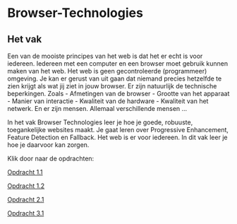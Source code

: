 # Browser-Technologies

## Het vak

Een van de mooiste principes van het web is dat het er echt is voor iedereen. Iedereen met een computer en een browser moet gebruik kunnen maken van het web. Het web is geen gecontroleerde (programmeer) omgeving. Je kan er gerust van uit gaan dat niemand precies hetzelfde te zien krijgt als wat jij ziet in jouw browser. Er zijn natuurlijk de technische beperkingen. Zoals - Afmetingen van de browser - Grootte van het apparaat - Manier van interactie - Kwaliteit van de hardware - Kwaliteit van het netwerk. En er zijn mensen. Allemaal verschillende mensen ...

In het vak Browser Technologies leer je hoe je goede, robuuste, toegankelijke websites maakt. Je gaat leren over Progressive Enhancement, Feature Detection en Fallback. Het web is er voor iedereen. In dit vak leer je hoe je daarvoor kan zorgen.

Klik door naar de opdrachten:

[Opdracht 1.1](https://github.com/pierman1/Browser-Technologies/blob/master/1.1.breek-het-web/browser.technologies.presentatie.pdf)

[Opdracht 1.2](https://github.com/pierman1/Browser-Technologies/tree/master/1.2.funda-fork)

[Opdracht 2.1](https://github.com/pierman1/Browser-Technologies/tree/master/2.1.feature-detection)

[Opdracht 3.1](https://github.com/pierman1/Browser-Technologies/blob/master/1.1.breek-het-web/browser.technologies.presentatie.pdf)